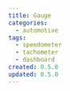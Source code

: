 ```yaml
---
title: Gauge
categories:
  - automotive
tags:
  - speedometer
  - tachometer
  - dashboard
created: 0.5.0
updated: 0.5.0
---
```

